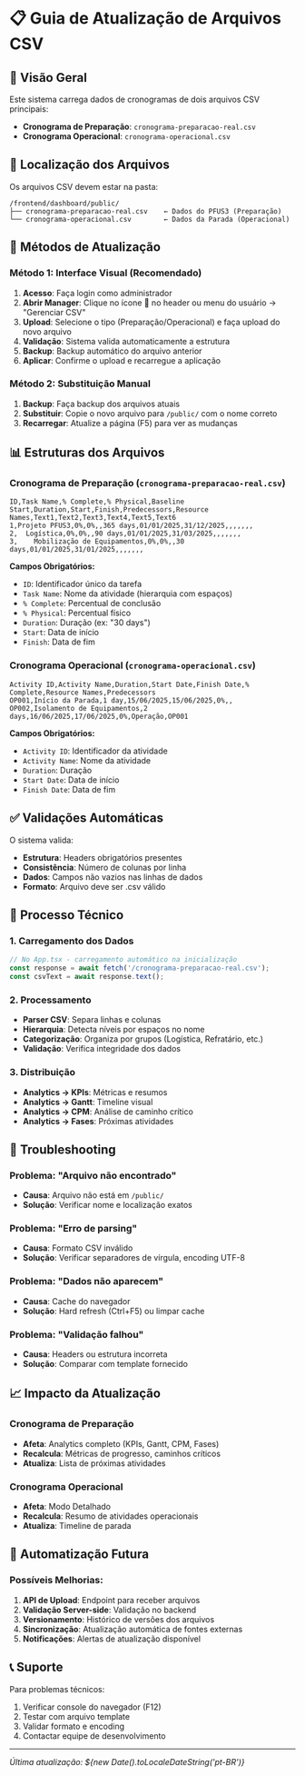 # 📋 Guia de Atualização de Arquivos CSV

## 🎯 Visão Geral

Este sistema carrega dados de cronogramas de dois arquivos CSV principais:

- **Cronograma de Preparação**: `cronograma-preparacao-real.csv`
- **Cronograma Operacional**: `cronograma-operacional.csv`

## 📁 Localização dos Arquivos

Os arquivos CSV devem estar na pasta:

```
/frontend/dashboard/public/
├── cronograma-preparacao-real.csv    ← Dados do PFUS3 (Preparação)
└── cronograma-operacional.csv        ← Dados da Parada (Operacional)
```

## 🔄 Métodos de Atualização

### Método 1: Interface Visual (Recomendado)

1. **Acesso**: Faça login como administrador
2. **Abrir Manager**: Clique no ícone 📄 no header ou menu do usuário → "Gerenciar CSV"
3. **Upload**: Selecione o tipo (Preparação/Operacional) e faça upload do novo arquivo
4. **Validação**: Sistema valida automaticamente a estrutura
5. **Backup**: Backup automático do arquivo anterior
6. **Aplicar**: Confirme o upload e recarregue a aplicação

### Método 2: Substituição Manual

1. **Backup**: Faça backup dos arquivos atuais
2. **Substituir**: Copie o novo arquivo para `/public/` com o nome correto
3. **Recarregar**: Atualize a página (F5) para ver as mudanças

## 📊 Estruturas dos Arquivos

### Cronograma de Preparação (`cronograma-preparacao-real.csv`)

```csv
ID,Task Name,% Complete,% Physical,Baseline Start,Duration,Start,Finish,Predecessors,Resource Names,Text1,Text2,Text3,Text4,Text5,Text6
1,Projeto PFUS3,0%,0%,,365 days,01/01/2025,31/12/2025,,,,,,,
2,  Logística,0%,0%,,90 days,01/01/2025,31/03/2025,,,,,,,
3,    Mobilização de Equipamentos,0%,0%,,30 days,01/01/2025,31/01/2025,,,,,,,
```

**Campos Obrigatórios:**

- `ID`: Identificador único da tarefa
- `Task Name`: Nome da atividade (hierarquia com espaços)
- `% Complete`: Percentual de conclusão
- `% Physical`: Percentual físico
- `Duration`: Duração (ex: "30 days")
- `Start`: Data de início
- `Finish`: Data de fim

### Cronograma Operacional (`cronograma-operacional.csv`)

```csv
Activity ID,Activity Name,Duration,Start Date,Finish Date,% Complete,Resource Names,Predecessors
OP001,Início da Parada,1 day,15/06/2025,15/06/2025,0%,,
OP002,Isolamento de Equipamentos,2 days,16/06/2025,17/06/2025,0%,Operação,OP001
```

**Campos Obrigatórios:**

- `Activity ID`: Identificador da atividade
- `Activity Name`: Nome da atividade
- `Duration`: Duração
- `Start Date`: Data de início
- `Finish Date`: Data de fim

## ✅ Validações Automáticas

O sistema valida:

- **Estrutura**: Headers obrigatórios presentes
- **Consistência**: Número de colunas por linha
- **Dados**: Campos não vazios nas linhas de dados
- **Formato**: Arquivo deve ser .csv válido

## 🔧 Processo Técnico

### 1. Carregamento dos Dados

```typescript
// No App.tsx - carregamento automático na inicialização
const response = await fetch('/cronograma-preparacao-real.csv');
const csvText = await response.text();
```

### 2. Processamento

- **Parser CSV**: Separa linhas e colunas
- **Hierarquia**: Detecta níveis por espaços no nome
- **Categorização**: Organiza por grupos (Logística, Refratário, etc.)
- **Validação**: Verifica integridade dos dados

### 3. Distribuição

- **Analytics → KPIs**: Métricas e resumos
- **Analytics → Gantt**: Timeline visual
- **Analytics → CPM**: Análise de caminho crítico
- **Analytics → Fases**: Próximas atividades

## 🚨 Troubleshooting

### Problema: "Arquivo não encontrado"

- **Causa**: Arquivo não está em `/public/`
- **Solução**: Verificar nome e localização exatos

### Problema: "Erro de parsing"

- **Causa**: Formato CSV inválido
- **Solução**: Verificar separadores de vírgula, encoding UTF-8

### Problema: "Dados não aparecem"

- **Causa**: Cache do navegador
- **Solução**: Hard refresh (Ctrl+F5) ou limpar cache

### Problema: "Validação falhou"

- **Causa**: Headers ou estrutura incorreta
- **Solução**: Comparar com template fornecido

## 📈 Impacto da Atualização

### Cronograma de Preparação

- **Afeta**: Analytics completo (KPIs, Gantt, CPM, Fases)
- **Recalcula**: Métricas de progresso, caminhos críticos
- **Atualiza**: Lista de próximas atividades

### Cronograma Operacional

- **Afeta**: Modo Detalhado
- **Recalcula**: Resumo de atividades operacionais
- **Atualiza**: Timeline de parada

## 🔄 Automatização Futura

### Possíveis Melhorias:

1. **API de Upload**: Endpoint para receber arquivos
2. **Validação Server-side**: Validação no backend
3. **Versionamento**: Histórico de versões dos arquivos
4. **Sincronização**: Atualização automática de fontes externas
5. **Notificações**: Alertas de atualização disponível

## 📞 Suporte

Para problemas técnicos:

1. Verificar console do navegador (F12)
2. Testar com arquivo template
3. Validar formato e encoding
4. Contactar equipe de desenvolvimento

---

_Última atualização: ${new Date().toLocaleDateString('pt-BR')}_
